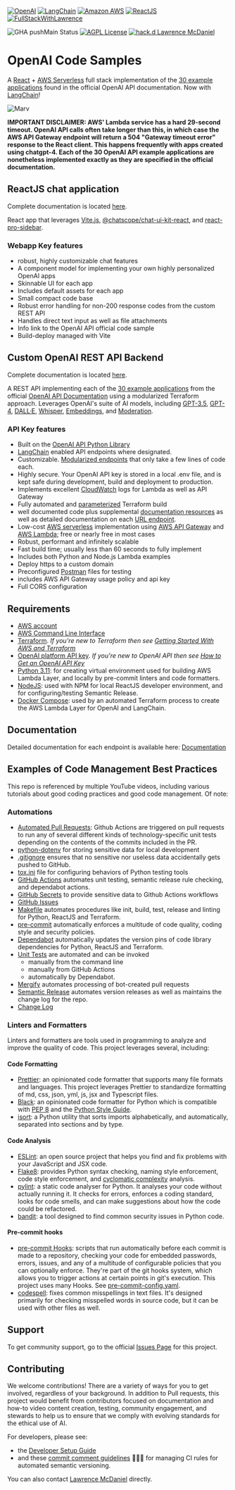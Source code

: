 [![OpenAI](https://a11ybadges.com/badge?logo=openai)](https://platform.openai.com/)
[![LangChain](https://a11ybadges.com/badge?text=LangChain&badgeColor=0834ac)](https://www.langchain.com/)
[![Amazon AWS](https://a11ybadges.com/badge?logo=amazonaws)](https://aws.amazon.com/)
[![ReactJS](https://a11ybadges.com/badge?logo=react)](https://react.dev/)
[![FullStackWithLawrence](https://a11ybadges.com/badge?text=FullStackWithLawrence&badgeColor=orange&logo=youtube&logoColor=282828)](https://www.youtube.com/@FullStackWithLawrence)

![GHA pushMain Status](https://img.shields.io/github/actions/workflow/status/FullStackWithLawrence/aws-openai/pushMain.yml?branch=main)
[![AGPL License](https://img.shields.io/github/license/overhangio/tutor.svg?style=flat-square)](https://www.gnu.org/licenses/agpl-3.0.en.html)
[![hack.d Lawrence McDaniel](https://img.shields.io/badge/hack.d-Lawrence%20McDaniel-orange.svg)](https://lawrencemcdaniel.com)

# OpenAI Code Samples

A [React](https://react.dev/) + [AWS Serverless](https://aws.amazon.com/serverless/) full stack implementation of the [30 example applications](https://platform.openai.com/examples) found in the official OpenAI API documentation. Now with [LangChain](https://www.langchain.com/)!

![Marv](https://cdn.lawrencemcdaniel.com/marv.gif)

**IMPORTANT DISCLAIMER: AWS' Lambda service has a hard 29-second timeout. OpenAI API calls often take longer than this, in which case the AWS API Gateway endpoint will return a 504 "Gateway timeout error" response to the React client. This happens frequently with apps created using chatgpt-4. Each of the 30 OpenAI API example applications are nonetheless implemented exactly as they are specified in the official documentation.**

## ReactJS chat application

Complete documentation is located [here](./client/).

React app that leverages [Vite.js](https://github.com/FullStackWithLawrence/aws-openai), [@chatscope/chat-ui-kit-react](https://www.npmjs.com/package/@chatscope/chat-ui-kit-react), and [react-pro-sidebar](https://www.npmjs.com/package/react-pro-sidebar).

### Webapp Key features

- robust, highly customizable chat features
- A component model for implementing your own highly personalized OpenAI apps
- Skinnable UI for each app
- Includes default assets for each app
- Small compact code base
- Robust error handling for non-200 response codes from the custom REST API
- Handles direct text input as well as file attachments
- Info link to the OpenAI API official code sample
- Build-deploy managed with Vite

## Custom OpenAI REST API Backend

Complete documentation is located [here](./api/).

A REST API implementing each of the [30 example applications](https://platform.openai.com/examples) from the official [OpenAI API Documentation](https://platform.openai.com/docs/api-reference/making-requests?lang=python) using a modularized Terraform approach. Leverages OpenAI's suite of AI models, including [GPT-3.5](https://platform.openai.com/docs/models/gpt-3-5), [GPT-4](https://platform.openai.com/docs/models/gpt-4), [DALL·E](https://platform.openai.com/docs/models/dall-e), [Whisper](https://platform.openai.com/docs/models/whisper), [Embeddings](https://platform.openai.com/docs/models/embeddings), and [Moderation](https://platform.openai.com/docs/models/moderation).

### API Key features

- Built on the [OpenAI API Python Library](https://pypi.org/project/openai/)
- [LangChain](https://www.langchain.com/) enabled API endpoints where designated.
- Customizable. [Modularized endpoints](./terraform/apigateway_endpoints.tf) that only take a few lines of code each.
- Highly secure. Your OpenAI API key is stored in a local .env file, and is kept safe during development, build and deployment to production.
- Implements excellent [CloudWatch](https://aws.amazon.com/cloudwatch/) logs for Lambda as well as API Gateway
- Fully automated and [parameterized](./api/terraform/terraform.tfvars) Terraform build
- well documented code plus supplemental [documentation resources](./doc/) as well as detailed documentation on each [URL endpoint](./doc/examples/README.md).
- Low-cost [AWS serverless](https://aws.amazon.com/serverless/) implementation using [AWS API Gateway](https://aws.amazon.com/api-gateway/) and [AWS Lambda](https://aws.amazon.com/lambda/); free or nearly free in most cases
- Robust, performant and infinitely scalable
- Fast build time; usually less than 60 seconds to fully implement
- Includes both Python and Node.js Lambda examples
- Deploy https to a custom domain
- Preconfigured [Postman](https://www.postman.com/) files for testing
- includes AWS API Gateway usage policy and api key
- Full CORS configuration

## Requirements

- [AWS account](https://aws.amazon.com/)
- [AWS Command Line Interface](https://aws.amazon.com/cli/)
- [Terraform](https://www.terraform.io/).
  _If you're new to Terraform then see [Getting Started With AWS and Terraform](./doc/terraform-getting-started.md)_
- [OpenAI platform API key](https://platform.openai.com/).
  _If you're new to OpenAI API then see [How to Get an OpenAI API Key](./doc/openai-api-key.md)_
- [Python 3.11](https://www.python.org/downloads/): for creating virtual environment used for building AWS Lambda Layer, and locally by pre-commit linters and code formatters.
- [NodeJS](https://nodejs.org/en/download): used with NPM for local ReactJS developer environment, and for configuring/testing Semantic Release.
- [Docker Compose](https://docs.docker.com/compose/install/): used by an automated Terraform process to create the AWS Lambda Layer for OpenAI and LangChain.

## Documentation

Detailed documentation for each endpoint is available here: [Documentation](./doc/examples/)

## Examples of Code Management Best Practices

This repo is referenced by multiple YouTube videos, including various tutorials about good coding practices and good code management. Of note:

### Automations

- [Automated Pull Requests](https://github.com/FullStackWithLawrence/aws-openai/pulls?q=is%3Apr+is%3Aclosed): Github Actions are triggered on pull requests to run any of several different kinds of technology-specific unit tests depending on the contents of the commits included in the PR.
- [python-dotenv](https://pypi.org/project/python-dotenv/) for storing sensitive data for local development
- [.gitignore](./.gitignore) ensures that no sensitive nor useless data accidentally gets pushed to GitHub.
- [tox.ini](./tox.ini) file for configuring behaviors of Python testing tools
- [GitHub Actions](https://github.com/features/actions) automates unit testing, semantic release rule checking, and dependabot actions.
- [GitHub Secrets](https://github.com/FullStackWithLawrence/aws-openai/settings/secrets/actions) to provide sensitive data to Github Actions workflows
- [GitHub Issues](https://github.com/features/issues)
- [Makefile](./Makefile) automates procedures like init, build, test, release and linting for Python, ReactJS and Terraform.
- [pre-commit](https://pre-commit.com/) automatically enforces a multitude of code quality, coding style and security policies.
- [Dependabot](https://github.com/dependabot) automatically updates the version pins of code library dependencies for Python, ReactJS and Terraform.
- [Unit Tests](https://docs.pytest.org/) are automated and can be invoked
  - manually from the command line
  - manually from GitHub Actions
  - automatically by Dependabot.
- [Mergify](https://mergify.com/) automates processing of bot-created pull requests
- [Semantic Release](https://github.com/semantic-release/semantic-release) automates version releases as well as maintains the change log for the repo.
- [Change Log](http://keepachangelog.com/)

### Linters and Formatters

Linters and formatters are tools used in programming to analyze and improve the quality of code. This project leverages several, including:

#### Code Formatting

- [Prettier](https://prettier.io/): an opinionated code formatter that supports many file formats and languages. This project leverages Prettier to standardize formatting of md, css, json, yml, js, jsx and Typescript files.
- [Black](https://github.com/psf/black): an opinionated code formatter for Python which is compatible with [PEP 8](https://peps.python.org/pep-0008/) and the [Python Style Guide](https://www.python.org/doc/essays/styleguide/).
- [isort](https://pycqa.github.io/isort/): a Python utility that sorts imports alphabetically, and automatically, separated into sections and by type.

#### Code Analysis

- [ESLint](https://eslint.org/): an open source project that helps you find and fix problems with your JavaScript and JSX code.
- [Flake8](https://flake8.pycqa.org/en/latest/): provides Python syntax checking, naming style enforcement, code style enforcement, and [cyclomatic complexity](https://en.wikipedia.org/wiki/Cyclomatic_complexity) analysis.
- [pylint](https://pypi.org/project/pylint/): a static code analyser for Python. It analyses your code without actually running it. It checks for errors, enforces a coding standard, looks for code smells, and can make suggestions about how the code could be refactored.
- [bandit](https://github.com/PyCQA/bandit): a tool designed to find common security issues in Python code.

#### Pre-commit hooks

- [pre-commit Hooks](https://pre-commit.com/hooks.html): scripts that run automatically before each commit is made to a repository, checking your code for embedded passwords, errors, issues, and any of a multitude of configurable policies that you can optionally enforce. They're part of the git hooks system, which allows you to trigger actions at certain points in git's execution. This project uses many Hooks. See [pre-commit-config.yaml](https://github.com/FullStackWithLawrence/aws-openai/blob/main/.pre-commit-config.yaml#L45).
- [codespell](https://github.com/codespell-project/codespell): fixes common misspellings in text files. It's designed primarily for checking misspelled words in source code, but it can be used with other files as well.

## Support

To get community support, go to the official [Issues Page](https://github.com/FullStackWithLawrence/aws-openai/issues) for this project.

## Contributing

We welcome contributions! There are a variety of ways for you to get involved, regardless of your background. In addition to Pull requests, this project would benefit from contributors focused on documentation and how-to video content creation, testing, community engagement, and stewards to help us to ensure that we comply with evolving standards for the ethical use of AI.

For developers, please see:

- the [Developer Setup Guide](./CONTRIBUTING.md)
- and these [commit comment guidelines](./SEMANTIC_VERSIONING.md) 😬😬😬 for managing CI rules for automated semantic versioning.

You can also contact [Lawrence McDaniel](https://lawrencemcdaniel.com/contact) directly.
